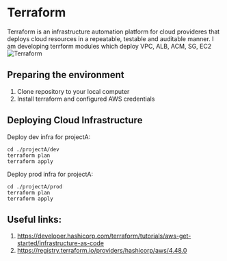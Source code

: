 # Terraform


Terraform is an infrastructure automation platform for cloud provideres that deploys cloud resources in a repeatable, testable and auditable manner. I am developing terrform modules which deploy VPC, ALB, ACM, SG, EC2
![Terraform](https://content.hashicorp.com/api/assets?product=tutorials&version=main&asset=public%2Fimg%2Fterraform%2Fterraform-iac.png)


## Preparing the environment

1.	Clone repository to your local computer
2.	Install terraform and configured AWS credentials


## Deploying Cloud Infrastructure
Deploy dev infra for projectA: 

```
cd ./projectA/dev
terraform plan
terraform apply

```
Deploy prod infra for projectA:

```
cd ./projectA/prod
terraform plan
terraform apply

```


## Useful links:
1.	https://developer.hashicorp.com/terraform/tutorials/aws-get-started/infrastructure-as-code
2.	https://registry.terraform.io/providers/hashicorp/aws/4.48.0